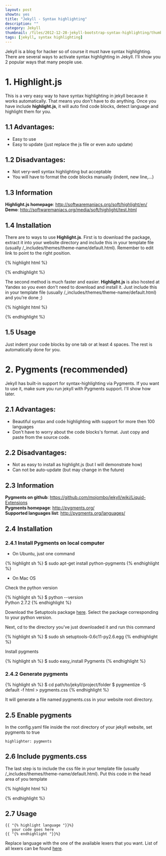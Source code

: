 ```yaml
---
layout: post
showtn: yes
title: "Jekyll - Syntax highlighting"
description: ""
category: Jekyll
thumbnail: /files/2012-12-28-jekyll-bootstrap-syntax-highlighting/thumbnail.png
tags: [jekyll, syntax highlighting]
---
```



Jekyll is a blog for hacker so of course it must have syntax highlighting. There
are several ways to activate syntax highlighting in Jekyll. I'll show you 2
popular ways that many people use.

# 1. Highlight.js

This is a very easy way to have syntax highlighting in jekyll because it works
automatically. That means you don't have to do anything. Once you have include
**highlight.js**, it will auto find code blocks, detect language and highlight
them for you.

## 1.1 Advantages:

* Easy to use  
* Easy to update (just replace the js file or even auto update)

<!-- more -->

## 1.2 Disadvantages:

* Not very-well syntax highlighting but acceptable
* You will have to format the code blocks manually (indent, new line,...)

## 1.3 Information

**Highlight.js homepage**: <http://softwaremaniacs.org/soft/highlight/en/>  
**Demo**: <http://softwaremaniacs.org/media/soft/highlight/test.html>

## 1.4 Installation

There are to ways to use **Highlight.js**. First is to download the package,
extract it into your website directory and include this in your template file
(usually /_includes/themes/theme-name/default.html). Remember to edit link to
point to the right position.

{% highlight html %}
<link rel="stylesheet" href="styles/default.css">
<script src="highlight.pack.js"></script>
<script>hljs.initHighlightingOnLoad();</script>
{% endhighlight %}

The second method is much faster and easier. **Highlight.js** is also hosted at
Yandex so you even don't need to download and install it. Just include this in
your template file (usually /_includes/themes/theme-name/default.html) and
you're done ;)

{% highlight html %}
<link rel="stylesheet" href="http://yandex.st/highlightjs/7.3/styles/default.min.css">
<script src="http://yandex.st/highlightjs/7.3/highlight.min.js"></script>
<script>hljs.initHighlightingOnLoad();</script>
{% endhighlight %}

## 1.5 Usage

Just indent your code blocks by one tab or at least 4 spaces. The rest is
automatically done for you.

# 2. Pygments (recommended)

Jekyll has built-in support for syntax-highlighting via Pygments. If you want to
use it, make sure you run jekyll with Pygments support. I'll show how later.

## 2.1 Advantages:

* Beautiful syntax and code highlighting with support for more then 100
  languages
* Don't have to worry about the code blocks's format. Just copy and paste from
  the source code.

## 2.2 Disadvantages:

* Not as easy to install as highlight.js (but I will demonstrate how)
* Can not be auto-update (but may change in the future)

## 2.3 Information

**Pygments on github**: <https://github.com/mojombo/jekyll/wiki/Liquid-Extensions>  
**Pygments homepage**: <http://pygments.org/>  
**Supported languages list**: <http://pygments.org/languages/>

## 2.4 Installation

### 2.4.1 Install Pygments on local computer

* On Ubuntu, just one command

{% highlight sh %}
$ sudo apt-get install python-pygments
{% endhighlight %}

* On Mac OS

Check the python version

{% highlight sh %}
$ python --version  
Python 2.7.2
{% endhighlight %}

Download the Setuptools package
[here](http://pypi.python.org/pypi/setuptools#files). Select the package
corresponding to your python version.  

Next, cd to the directory you've just downloaded it and run this command

{% highlight sh %}
$ sudo sh setuptools-0.6c11-py2.6.egg
{% endhighlight %}

Install pygments

{% highlight sh %}
$ sudo easy_install Pygments
{% endhighlight %}

### 2.4.2 Generate pygments

{% highlight sh %}
$ cd path/to/jekyll/project/folder
$ pygmentize -S default -f html > pygments.css
{% endhighlight %}

It will generate a file named pygments.css in your website root directory.

## 2.5 Enable pygments

In the config.yaml file inside the root directory of your jekyll website, set pygments to true

    highlighter: pygments

## 2.6 Include pygments.css

The last step is to include the css file in your template file (usually
/_includes/themes/theme-name/default.html). Put this code in the head area of
you template

{% highlight html %}
<link rel="stylesheet" href="/pygments.css">
{% endhighlight %}

## 2.7 Usage

    {{ "{% highlight language "}}%}  
	   your code goes here  
	{{ "{% endhighlight "}}%}

Replace language with the one of the available lexers that you want. List of all
lexers can be found [here](http://pygments.org/docs/lexers/).

